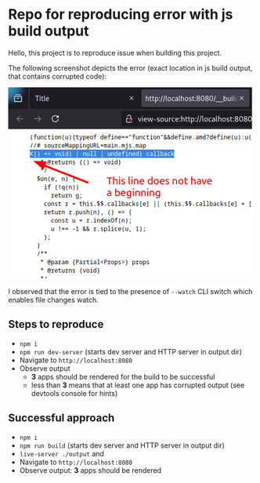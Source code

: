 # Repo for reproducing error with js build output

Hello, this project is to reproduce issue when building this project.

The following screenshot depicts the error (exact location in js build output, that contains corrupted code):

![js-build-output-error.png](./js-build-output-error.png)

I observed that the error is tied to the presence of `--watch` CLI switch which enables file changes watch.

## Steps to reproduce
- `npm i`
- `npm run dev-server` (starts dev server and HTTP server in output dir)
- Navigate to `http://localhost:8080`
- Observe output
  - **3** apps should be rendered for the build to be successful
  - less than **3** means that at least one app has corrupted output (see devtools console for hints)

## Successful approach
- `npm i`
- `npm run build` (starts dev server and HTTP server in output dir)
- `live-server ./output` and 
- Navigate to `http://localhost:8080`
- Observe output: **3** apps should be rendered
